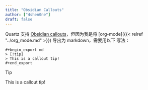 ```yaml
---
title: "Obsidian Callouts"
author: ["4shen0ne"]
draft: false
---
```


Quartz 支持 [Obsidian callouts](https://help.obsidian.md/Editing+and+formatting/Callouts)，但因为我是将 [org-mode]({{< relref "../org_mode.md" >}}) 导出为 markdown，需要用以下
写法：

```text
#+begin_export md
> [!tip]
> This is a callout tip!
#+end_export
```

> [!tip]
> This is a callout tip!
